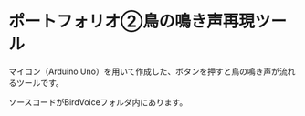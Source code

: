 # ポートフォリオ②鳥の鳴き声再現ツール

マイコン（Arduino Uno）を用いて作成した、ボタンを押すと鳥の鳴き声が流れるツールです。

ソースコードがBirdVoiceフォルダ内にあります。

